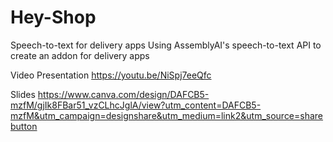 # Hey-Shop
Speech-to-text for delivery apps
Using AssemblyAI's speech-to-text API to create an addon for delivery apps

Video Presentation
https://youtu.be/NiSpj7eeQfc

Slides
https://www.canva.com/design/DAFCB5-mzfM/gjIk8FBar51_vzCLhcJglA/view?utm_content=DAFCB5-mzfM&utm_campaign=designshare&utm_medium=link2&utm_source=sharebutton
